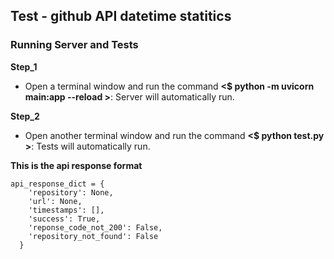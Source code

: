 ## Test - github API datetime statitics

### Running Server and Tests


**Step_1**<br>
- Open a terminal window and run the command **<$ python -m uvicorn main:app --reload >**: Server will automatically run.

**Step_2**<br>
- Open another terminal window and run the command **<$ python test.py >**: Tests will automatically run.


**This is the api response format**<br>
```dif
api_response_dict = {
    'repository': None,
    'url': None,
    'timestamps': [],
    'success': True,
    'reponse_code_not_200': False,
    'repository_not_found': False
  }
```
